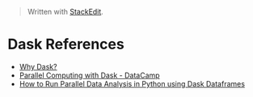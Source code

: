 > Written with [StackEdit](https://stackedit.io/).

# Dask References

- [Why Dask?](https://docs.dask.org/en/latest/why.html)
- [Parallel Computing with Dask - DataCamp](https://www.datacamp.com/courses/parallel-computing-with-dask)
- [How to Run Parallel Data Analysis in Python using Dask Dataframes](https://towardsdatascience.com/trying-out-dask-dataframes-in-python-for-fast-data-analysis-in-parallel-aa960c18a915)
<!--stackedit_data:
eyJoaXN0b3J5IjpbMTIxMzc0NTg2OSwtMjYzODkyMjMzXX0=
-->